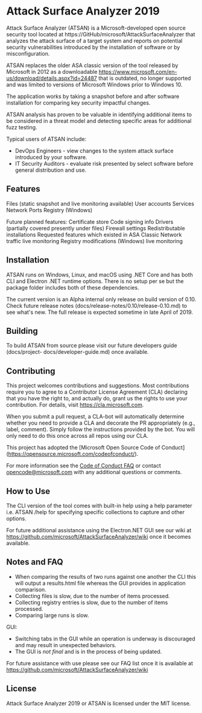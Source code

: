 ﻿# Attack Surface Analyzer 2019

Attack Surface Analyzer (ATSAN) is a Microsoft-developed open source security tool 
located at https://GitHub/microsoft/AttackSurfaceAnalyzer that analyzes the attack 
surface of a target system and reports on potential security vulnerabilities introduced by 
the installation of software or by misconfiguration. 

ATSAN replaces the older ASA classic version of the tool released by Microsoft in 2012 
as a downloadable https://www.microsoft.com/en-us/download/details.aspx?id=24487 
that is outdated, no longer supported and was limited to versions of Microsoft Windows 
prior to Windows 10.  

The application works by taking a snapshot before and after software installation for 
comparing key security impactful changes.

ATSAN analysis has proven to be valuable in identifying additional items to be 
considered in a threat model and detecting specific areas for additional fuzz testing.

Typical users of ATSAN include:
*	DevOps Engineers - view changes to the system attack surface introduced by your 
software.
*	IT Security Auditors - evaluate risk presented by select software before general 
distribution and use.

## Features

Files (static snapshot and live monitoring available)
User accounts
Services
Network Ports
Registry (Windows)

Future planned features:
Certificate store
Code signing info
Drivers (partially covered presently under files)
Firewall settings
Redistributable installations
Requested features which existed in ASA Classic
Network traffic live monitoring
Registry modifications (Windows) live monitoring

## Installation

ATSAN runs on Windows, Linux, and macOS using .NET Core and has both CLI and 
Electron .NET runtime options.  There is no setup per se but the package folder includes 
both of these dependencies.  

The current version is an Alpha internal only release on build version of 0.10. Check 
future release notes (docs/release-notes/0.10/release-0.10.md) to see what's new.  The 
full release is expected sometime in late April of 2019.

## Building

To build ATSAN from source please visit our future developers guide (docs/project-
docs/developer-guide.md) once available.

## Contributing

This project welcomes contributions and suggestions. Most contributions require you to 
agree to a Contributor License Agreement (CLA) declaring that you have the right to, 
and actually do, grant us the rights to use your contribution. For details, visit 
https://cla.microsoft.com.

When you submit a pull request, a CLA-bot will automatically determine whether you 
need to provide a CLA and decorate the PR appropriately (e.g., label, comment). Simply 
follow the instructions provided by the bot. You will only need to do this once across all 
repos using our CLA.

This project has adopted the [Microsoft Open Source Code of Conduct]
(https://opensource.microsoft.com/codeofconduct/).

For more information see the [Code of Conduct FAQ](https://opensource.microsoft.com/codeofconduct/faq/) or
contact [opencode@microsoft.com](mailto:opencode@microsoft.com) with any additional questions or comments.

## How to Use

The CLI version of the tool comes with built-in help using a help parameter i.e. ATSAN 
/help for specifying specific collections to capture and other options.  

For future additional assistance using the Electron.NET GUI see our wiki at 
https://github.com/microsoft/AttackSurfaceAnalyzer/wiki once it becomes available.

## Notes and FAQ

- When comparing the results of two runs against one another the CLI this will output a 
results.html file whereas the GUI provides in application comparison.
- Collecting files is slow, due to the number of items processed.
- Collecting registry entries is slow, due to the number of items processed.
- Comparing large runs is slow.

GUI:

- Switching tabs in the GUI while an operation is underway is discouraged and may result in unexpected behaviors.
- The GUI is *not final* and is in the process of being updated.

For future assistance with use please see our FAQ list once it is available at 
https://github.com/microsoft/AttackSurfaceAnalyzer/wiki 

## License

Attack Surface Analyzer 2019 or ATSAN is licensed under the MIT license.

